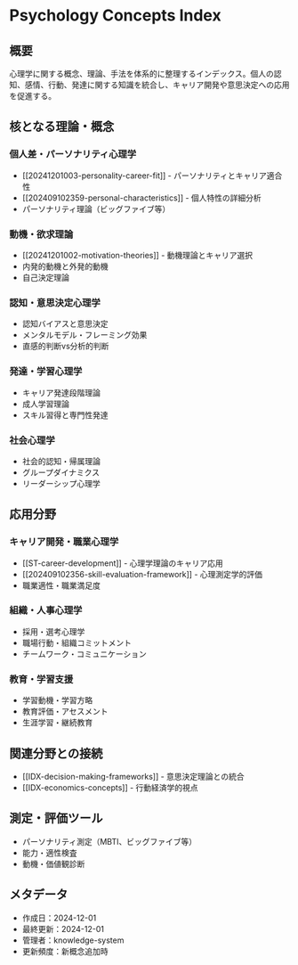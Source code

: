 # Psychology Concepts Index

## 概要
心理学に関する概念、理論、手法を体系的に整理するインデックス。個人の認知、感情、行動、発達に関する知識を統合し、キャリア開発や意思決定への応用を促進する。

## 核となる理論・概念

### 個人差・パーソナリティ心理学
- [[20241201003-personality-career-fit]] - パーソナリティとキャリア適合性
- [[202409102359-personal-characteristics]] - 個人特性の詳細分析
- パーソナリティ理論（ビッグファイブ等）

### 動機・欲求理論
- [[20241201002-motivation-theories]] - 動機理論とキャリア選択
- 内発的動機と外発的動機
- 自己決定理論

### 認知・意思決定心理学
- 認知バイアスと意思決定
- メンタルモデル・フレーミング効果
- 直感的判断vs分析的判断

### 発達・学習心理学
- キャリア発達段階理論
- 成人学習理論
- スキル習得と専門性発達

### 社会心理学
- 社会的認知・帰属理論
- グループダイナミクス
- リーダーシップ心理学

## 応用分野

### キャリア開発・職業心理学
- [[ST-career-development]] - 心理学理論のキャリア応用
- [[202409102356-skill-evaluation-framework]] - 心理測定学的評価
- 職業適性・職業満足度

### 組織・人事心理学
- 採用・選考心理学
- 職場行動・組織コミットメント
- チームワーク・コミュニケーション

### 教育・学習支援
- 学習動機・学習方略
- 教育評価・アセスメント
- 生涯学習・継続教育

## 関連分野との接続
- [[IDX-decision-making-frameworks]] - 意思決定理論との統合
- [[IDX-economics-concepts]] - 行動経済学的視点

## 測定・評価ツール
- パーソナリティ測定（MBTI、ビッグファイブ等）
- 能力・適性検査
- 動機・価値観診断

## メタデータ
- 作成日：2024-12-01
- 最終更新：2024-12-01
- 管理者：knowledge-system
- 更新頻度：新概念追加時